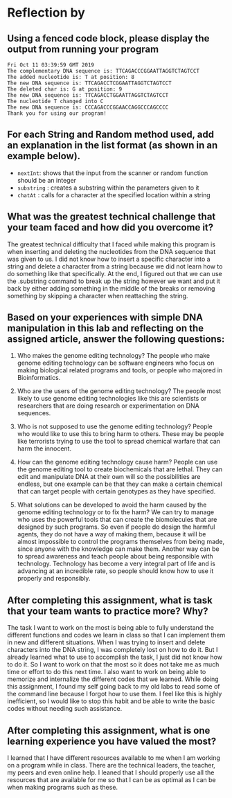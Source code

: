 # Reflection by 

## Using a fenced code block, please display the output from running your program

```
Fri Oct 11 03:39:59 GMT 2019
The complementary DNA sequence is: TTCAGACCCGGAATTAGGTCTAGTCCT
The added nucleotide is: T at position: 8
The new DNA sequence is: TTCAGACCTCGGAATTAGGTCTAGTCCT
The deleted char is: G at position: 9
The new DNA sequence is: TTCAGACCTGGAATTAGGTCTAGTCCT
The nucleotide T changed into C
The new DNA sequence is: CCCAGACCCGGAACCAGGCCCAGCCCC
Thank you for using our program!

```

## For each String and Random method used, add an explanation in the list format (as shown in an example below).

- `nextInt`: shows that the input from the scanner or random function should be an integer
- `substring` : creates a substring within the parameters given to it
- `chatAt` : calls for a character at the specified location within a string

## What was the greatest technical challenge that your team faced and how did you overcome it?

The greatest technical difficulty that I faced while making this program is when inserting and deleting the nucleotides from the DNA sequence that was given to us. I did not know how to insert a specific character into a string and delete a character from a string because we did not learn how to do something like that specifically. At the end, I figured out that we can use the .substring command to break up the string however we want and put it back by either adding something in the middle of the breaks or removing something by skipping a character when reattaching the string.

## Based on your experiences with simple DNA manipulation in this lab and reflecting on the assigned article, answer the following questions:

1. Who makes the genome editing technology?
  The people who make genome editing technology can be software engineers who focus on making biological related programs and tools, or people who majored in Bioinformatics.

2. Who are the users of the genome editing technology?
  The people most likely to use genome editing technologies like this are scientists or researchers that are doing research or experimentation on DNA sequences.

3. Who is not supposed to use the genome editing technology?
  People who would like to use this to bring harm to others. These may be people like terrorists trying to use the tool to spread chemical warfare that can harm the innocent.

4. How can the genome editing technology cause harm?
  People can use the genome editing tool to create biochemicals that are lethal. They can edit and manipulate DNA at their own will so the possibilities are endless, but one example can be that they can make a certain chemical that can target people with certain genotypes as they have specified.

5. What solutions can be developed to avoid the harm caused by the genome editing technology or to fix the harm?
  We can try to manage who uses the powerful tools that can create the biomolecules that are designed by such programs. So even if people do design the harmful agents, they do not have a way of making them, because it will be almost impossible to control the programs themselves from being made, since anyone with the knowledge can make them. Another way can be to spread awareness and teach people about being responsible with technology. Technology has become a very integral part of life and is advancing at an incredible rate, so people should know how to use it properly and responsibly.


## After completing this assignment, what is task that your team wants to practice more? Why?

The task I want to work on the most is being able to fully understand the different functions and codes we learn in class so that I can implement them in new and different situations. When I was trying to insert and delete characters into the DNA string, I was completely lost on how to do it. But I already learned what to use to accomplish the task, I just did not know how to do it. So I want to work on that the most so it does not take me as much time or effort to do this next time. I also want to work on being able to memorize and internalize the different codes that we learned. While doing this assignment, I found my self going back to my old labs to read some of the command line because I forgot how to use them. I feel like this is highly inefficient, so I would like to stop this habit and be able to write the basic codes without needing such assistance.

## After completing this assignment, what is one learning experience you have valued the most?

I learned that I have different resources available to me when I am working on a program while in class. There are the technical leaders, the teacher, my peers and even online help. I leaned that I should properly use all the resources that are available for me so that I can be as optimal as I can be when making programs such as these.
